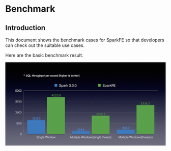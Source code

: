 # Benchmark

## Introduction

This document shows the benchmark cases for SparkFE so that developers can check out the suitable use cases.

Here are the basic benchmark result.

![](../images/sparkfe_benchmark.png)

